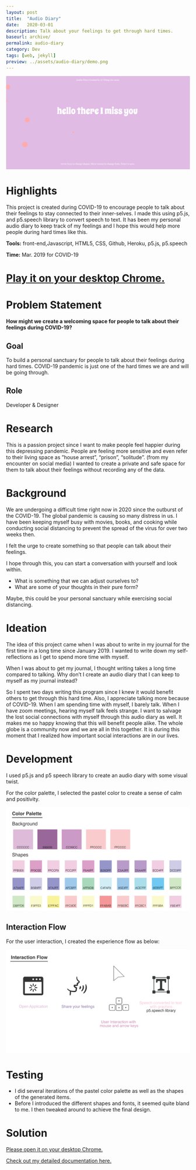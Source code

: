 ```yaml
---
layout: post
title:  "Audio Diary"
date:   2020-03-01
description: Talk about your feelings to get through hard times.
baseurl: archive/
permalink: audio-diary
category: Dev
tags: [web, jekyll]
preview: ../assets/audio-diary/demo.png
---
```



![assets/audio-diary/demo.png](assets/audio-diary/demo.png)
<!-- {:class="img-responsive"} -->
# Highlights

This project is created during COVID-19 to encourage people to talk about their feelings to stay connected to their inner-selves. I made this using p5.js, and p5.speech library to convert speech to text. It has been my personal audio diary to keep track of my feelings and I hope this would help more people during hard times like this.

**Tools:** front-end,Javascript, HTML5, CSS, Github, Heroku, p5.js, p5.speech

**Time:** Mar. 2019 for COVID-19

# [Play it on your desktop Chrome.](https://audio-diary.herokuapp.com/)

# Problem Statement
**How might we create a welcoming space for people to talk about their feelings during COVID-19?**

## Goal

To build a personal sanctuary for people to talk about their feelings during hard times. COVID-19 pandemic is just one of the hard times we are and will be going through.

## Role

Developer & Designer

# Research

This is a passion project since I want to make people feel happier during this depressing pandemic. People are feeling more sensitive and even refer to their living space as ”house arrest”, “prison”, “solitude”. (from my encounter on social media) I wanted to create a private and safe space for them to talk about their feelings without recording any of the data.

# Background

We are undergoing a difficult time right now in 2020 since the outburst of the COVID-19. The global pandemic is causing so many distress in us. I have been keeping myself busy with movies, books, and cooking while conducting social distancing to prevent the spread of the virus for over two weeks then.

I felt the urge to create something so that people can talk about their feelings.

I hope through this, you can start a conversation with yourself and look within.

- What is something that we can adjust ourselves to?
- What are some of your thoughts in their pure form?

Maybe, this could be your personal sanctuary while exercising social distancing.

# Ideation

The idea of this project came when I was about to write in my journal for the first time in a long time since January 2019. I wanted to write down my self-reflections as I get to spend more time with myself.

When I was about to get my journal, I thought writing takes a long time compared to talking. Why don’t I create an audio diary that I can keep to myself as my journal instead?

So I spent two days writing this program since I knew it would benefit others to get through this hard time. Also, I appreciate talking more because of COVID-19. When I am spending time with myself, I barely talk. When I have zoom meetings, hearing myself talk feels strange. I want to salvage the lost social connections with myself through this audio diary as well. It makes me so happy knowing that this will benefit people alike. The whole globe is a community now and we are all in this together. It is during this moment that I realized how important social interactions are in our lives.

# Development

I used p5.js and p5 speech library to create an audio diary with some visual twist.

For the color palette, I selected the pastel color to create a sense of calm and positivity.

![assets/audio-diary/color_palette.png](assets/audio-diary/color_palette.png)

## Interaction Flow

For the user interaction, I created the experience flow as below:

![assets/audio-diary/interaction.png](assets/audio-diary/interaction.png)

# Testing

- I did several iterations of the pastel color palette as well as the shapes of the generated items.
- Before I introduced the different shapes and fonts, it seemed quite bland to me. I then tweaked around to achieve the final design.

# Solution
[Please open it on your desktop Chrome.](https://audio-diary.herokuapp.com/)

[Check out my detailed documentation here.](https://github.com/YitingLiu97/audio-diary)

